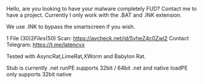 Hello, are you looking to have your malware completely FUD? Contact me to have a project. Currently I only work with the .BAT and .INK extension.

We use .INK to bypass the smartscreen if you wish.

1 File (30$)
2 Files (50$)
Scan:
https://avcheck.net/id/5vheZ4c0Zwl2
Contact Telegram:
https://t.me/latencyx

Tested with AsyncRat,LimeRat,XWorm and Babylon Rat.

Stub is currently .net
runPE supports 32bit / 64bit .net and native
loadPE only supports 32bit native

